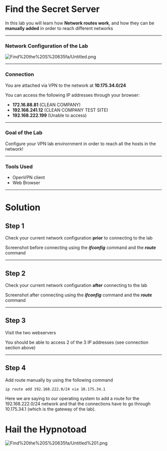 # Find the Secret Server

In this lab you will learn how **Network routes work**, and how they can be **manually added** in order to reach different networks

---

### Network Configuration of the Lab

![Find%20the%20S%20635fa/Untitled.png](Find%20the%20S%20635fa/Untitled.png)

---

### Connection

You are attached via VPN to the network at **10.175.34.0/24**

You can access the following IP addresses through your browser:

- **172.16.88.81** (CLEAN COMPANY)
- **192.168.241.12** (CLEAN COMPANY TEST SITE)
- **192.168.222.199** (Unable to access)

---

### Goal of the Lab

Configure your VPN lab envirornment in order to reach all the hosts in the network!

---

### Tools Used

- OpenVPN client
- Web Browser

---

# Solution

## Step 1

Check your current network configuration **prior** to connecting to the lab

Screenshot before connecting using the ***ifconfig*** command and the ***route*** command

---

## Step 2

Check your current network configuration **after** connecting to the lab

Screenshot after connecting using the ***ifconfig*** command and the ***route*** command

---

## Step 3

Visit the two webservers

You should be able to access 2 of the 3 IP addresses (see connection section above)

---

## Step 4

Add route manually by using the following command

```bash
ip route add 192.168.222.0/24 via 10.175.34.1
```

Here we are saying to our operating system to add a route for the 192.168.222.0/24 network and that the connections have to go through 10.175.34.1 (which is the gateway of the lab).

# Hail the Hypnotoad

![Find%20the%20S%20635fa/Untitled%201.png](Find%20the%20S%20635fa/Untitled%201.png)